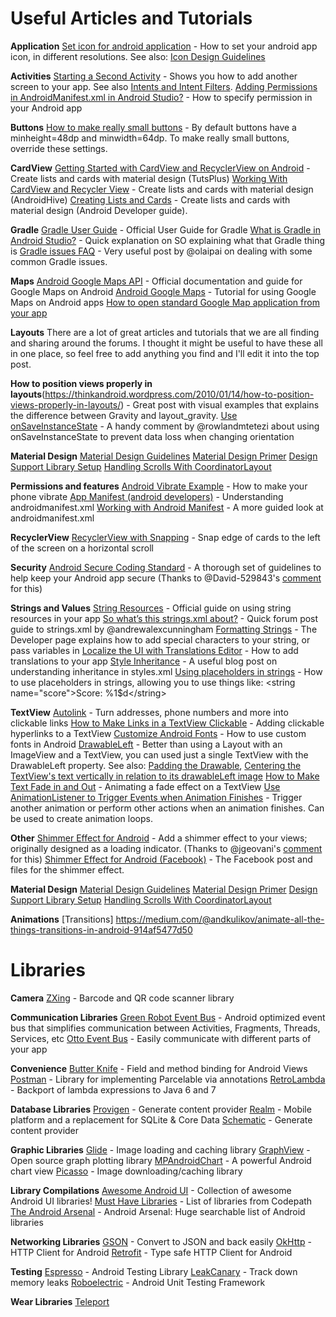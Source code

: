 # Useful Articles and Tutorials

**Application**
[Set icon for android application](http://stackoverflow.com/questions/5350624/set-icon-for-android-application) - How to set your android app icon, in different resolutions. See also: [Icon Design Guidelines](https://developer.android.com/guide/practices/ui_guidelines/icon_design.html)

**Activities**
[Starting a Second Activity](https://developer.android.com/training/basics/firstapp/starting-activity.html) - Shows you how to add another screen to your app. See also [Intents and Intent Filters](https://developer.android.com/guide/components/intents-filters.html).
[Adding Permissions in AndroidManifest.xml in Android Studio?](http://stackoverflow.com/questions/16948537/adding-permissions-in-androidmanifest-xml-in-android-studio) - How to specify permission in your Android app

**Buttons**
[How to make really small buttons](http://stackoverflow.com/questions/10258823/how-to-create-really-small-buttons-in-android-from-code) - By default buttons have a minheight=48dp and minwidth=64dp. To make really small buttons, override these settings.

**CardView**
[Getting Started with CardView and RecyclerView on Android](https://code.tutsplus.com/tutorials/getting-started-with-recyclerview-and-cardview-on-android--cms-23465) - Create lists and cards with material design (TutsPlus)
[Working With CardView and Recycler View](http://www.androidhive.info/2016/05/android-working-with-card-view-and-recycler-view/) - Create lists and cards with material design (AndroidHive)
[Creating Lists and Cards](https://developer.android.com/training/material/lists-cards.html) - Create lists and cards with material design (Android Developer guide).
 
**Gradle**
[Gradle User Guide](https://docs.gradle.org/current/userguide/userguide.html) - Official User Guide for Gradle
[What is Gradle in Android Studio?](http://stackoverflow.com/questions/16754643/what-is-gradle-in-android-studio/24828666#24828666) - Quick explanation on SO explaining what that Gradle thing is
[Gradle issues FAQ](https://discussions.udacity.com/t/faq-gradle-issues/211770?source_topic_id=212768) - Very useful post by @olaipai on dealing with some common Gradle issues.
 
**Maps**
[Android Google Maps API](https://developers.google.com/maps/documentation/android-api/start) - Official documentation and guide for Google Maps on Android
[Android Google Maps](https://www.tutorialspoint.com/android/android_google_maps.htm) - Tutorial for using Google Maps on Android apps
[How to open standard Google Map application from your app](http://stackoverflow.com/questions/6205827/how-to-open-standard-google-map-application-from-my-application)

**Layouts**
There are a lot of great articles and tutorials that we are all finding and sharing around the forums. I thought it might be useful to have these all in one place, so feel free to add anything you find and I'll edit it into the top post.

**How to position views properly in layouts**(https://thinkandroid.wordpress.com/2010/01/14/how-to-position-views-properly-in-layouts/) - Great post with visual examples that explains the difference between Gravity and layout_gravity.
[Use onSaveInstanceState](https://discussions.udacity.com/t/score-keeper-app-dice-score/220996/2) - A handy comment by @rowlandmtetezi about using onSaveInstanceState to prevent data loss when changing orientation 

**Material Design**
[Material Design Guidelines](https://material.io/guidelines/)
[Material Design Primer](https://guides.codepath.com/android/material-design-primer)
[Design Support Library Setup](https://guides.codepath.com/android/Design-Support-Library)
[Handling Scrolls With CoordinatorLayout](https://guides.codepath.com/android/Handling-Scrolls-with-CoordinatorLayout)

**Permissions and features**
[Android Vibrate Example](http://programmerguru.com/android-tutorial/android-vibrate-example/) - How to make your phone vibrate
[App Manifest (android developers)](https://developer.android.com/guide/topics/manifest/manifest-intro.html) - Understanding androidmanifest.xml
[Working with Android Manifest](https://developer.xamarin.com/guides/android/advanced_topics/working_with_androidmanifest.xml/) - A more guided look at androidmanifest.xml

**RecyclerView**
[RecyclerView with Snapping](http://www.devexchanges.info/2016/09/android-tip-recyclerview-snapping-with.html) - Snap edge of cards to the left of the screen on a horizontal scroll

**Security**
[Android Secure Coding Standard](https://www.securecoding.cert.org/confluence/display/android/Android+Secure+Coding+Standard) - A thorough set of guidelines to help keep your Android app secure (Thanks to @David-529843's [comment](https://discussions.udacity.com/t/useful-articles-and-tutorials/212768/15?u=tberriman) for this) 

**Strings and Values**
[String Resources](https://developer.android.com/guide/topics/resources/string-resource.html) - Official guide on using string resources in your app
[So what’s this strings.xml about?](https://discussions.udacity.com/t/so-whats-this-strings-xml-about/213493) - Quick forum post guide to strings.xml by @andrewalexcunningham 
[Formatting Strings](https://developer.android.com/guide/topics/resources/string-resource.html#FormattingAndStyling) - The Developer page explains how to add special characters to your string, or pass variables in
[Localize the UI with Translations Editor](https://developer.android.com/studio/write/translations-editor.html) - How to add translations to your app
[Style Inheritance](http://kevinpelgrims.com/blog/2012/06/25/android-development-tips-style-inheritance/) - A useful blog post on understanding inheritance in styles.xml
[Using placeholders in strings](http://www.piwai.info/android-string-placeholders) - How to use placeholders in strings, allowing you to use things like: &lt;string name="score"&gt;Score: %1$d&lt;/string&gt;

**TextView**
[Autolink](https://developer.android.com/reference/android/widget/TextView.html#attr_android:autoLink) - Turn addresses, phone numbers and more into clickable links
[How to Make Links in a TextView Clickable](http://stackoverflow.com/questions/2734270/how-do-i-make-links-in-a-textview-clickable) - Adding clickable hyperlinks to a TextView
[Customize Android Fonts](https://code.tutsplus.com/tutorials/quick-tip-customize-android-fonts--mobile-1601) - How to use custom fonts in Android
[DrawableLeft](https://developer.android.com/reference/android/widget/TextView.html#attr_android:drawableLeft) - Better than using a Layout with an ImageView and a TextView, you can used just a single TextView with the DrawableLeft property. See also: [Padding the Drawable](http://stackoverflow.com/questions/3337371/androiddrawableleft-margin-and-or-padding), [Centering the TextView's text vertically in relation to its drawableLeft image](http://stackoverflow.com/questions/9949657/centering-the-textviews-text-vertically-in-relation-to-its-drawableleft-image)
[How to Make Text Fade in and Out](http://stackoverflow.com/questions/8627211/how-to-make-text-fade-in-and-out-in-android) - Animating a fade effect on a TextView
[Use AnimationListener to Trigger Events when Animation Finishes](http://stackoverflow.com/a/7067583) - Trigger another animation or perform other actions when an animation finishes. Can be used to create animation loops.

**Other**
[Shimmer Effect for Android](http://anandbose.github.io/android_shimmereffect.html) - Add a shimmer effect to your views; originally designed as a loading indicator. (Thanks to @jgeovani's [comment](https://discussions.udacity.com/t/quidditch-world-cup-harry-potter-magic-world-score-keeper/220491/5) for this) 
[Shimmer Effect for Android (Facebook)](http://facebook.github.io/shimmer-android/) - The Facebook post and files for the shimmer effect.

**Material Design**
[Material Design Guidelines](https://material.io/guidelines/)
[Material Design Primer](https://guides.codepath.com/android/material-design-primer)
[Design Support Library Setup](https://guides.codepath.com/android/Design-Support-Library)
[Handling Scrolls With CoordinatorLayout](https://guides.codepath.com/android/Handling-Scrolls-with-CoordinatorLayout)

**Animations**
[Transitions] https://medium.com/@andkulikov/animate-all-the-things-transitions-in-android-914af5477d50

# Libraries

**Camera**
[ZXing](https://github.com/zxing/zxing) - Barcode and QR code scanner library

**Communication Libraries**
[Green Robot Event Bus](https://github.com/greenrobot/EventBus) - Android optimized event bus that simplifies communication between Activities, Fragments, Threads, Services, etc
[Otto Event Bus](http://square.github.io/otto/) - Easily communicate with different parts of your app

**Convenience**
[Butter Knife](http://jakewharton.github.io/butterknife/) - Field and method binding for Android Views
[Postman](https://github.com/Workday/postman) - Library for implementing Parcelable via annotations
[RetroLambda](https://github.com/evant/gradle-retrolambda) - Backport of lambda expressions to Java 6 and 7

**Database Libraries**
[Provigen](https://github.com/TimotheeJeannin/ProviGen) - Generate content provider
[Realm](https://realm.io/) - Mobile platform and a replacement for SQLite & Core Data
[Schematic](https://github.com/SimonVT/schematic) - Generate content provider

**Graphic Libraries**
[Glide](https://github.com/bumptech/glide) - Image loading and caching library
[GraphView](http://www.android-graphview.org/) - Open source graph plotting library
[MPAndroidChart](https://github.com/PhilJay/MPAndroidChart) - A powerful Android chart view
[Picasso](http://square.github.io/picasso/) - Image downloading/caching library

**Library Compilations**
[Awesome Android UI](https://github.com/wasabeef/awesome-android-ui) - Collection of awesome Android UI libraries!
[Must Have Libraries](https://github.com/codepath/android_guides/wiki/Must-Have-Libraries) - List of libraries from Codepath
[The Android Arsenal](https://android-arsenal.com/) - Android Arsenal:  Huge searchable list of Android libraries

**Networking Libraries**
[GSON](https://github.com/google/gson) - Convert to JSON and back easily
[OkHttp](http://square.github.io/okhttp/) - HTTP Client for Android
[Retrofit](http://square.github.io/retrofit/) - Type safe HTTP Client for Android

**Testing**
[Espresso](https://google.github.io/android-testing-support-library/docs/espresso/setup/) - Android Testing Library
[LeakCanary](https://github.com/square/leakcanary) - Track down memory leaks
[Roboelectric](https://github.com/robolectric/robolectric) - Android Unit Testing Framework

**Wear Libraries**
[Teleport](https://github.com/Mariuxtheone/Teleport)
